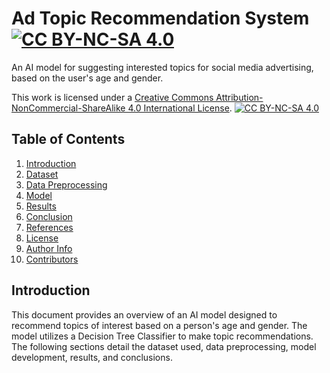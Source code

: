 # Ad Topic Recommendation System [![CC BY-NC-SA 4.0][cc-by-nc-sa-shield]][cc-by-nc-sa]
 An AI model for suggesting interested topics for social media advertising, based on the user's age and gender.

This work is licensed under a
[Creative Commons Attribution-NonCommercial-ShareAlike 4.0 International License][cc-by-nc-sa].
[![CC BY-NC-SA 4.0][cc-by-nc-sa-image]][cc-by-nc-sa]

[cc-by-nc-sa]: http://creativecommons.org/licenses/by-nc-sa/4.0/
[cc-by-nc-sa-image]: https://licensebuttons.net/l/by-nc-sa/4.0/88x31.png
[cc-by-nc-sa-shield]: https://img.shields.io/badge/License-CC%20BY--NC--SA%204.0-lightgrey.svg

## Table of Contents
1. [Introduction](#introduction)
2. [Dataset](#dataset)
3. [Data Preprocessing](#data-preprocessing)
4. [Model](#model)
5. [Results](#results)
6. [Conclusion](#conclusion)
7. [References](#references)
8. [License](#license)
9. [Author Info](#author-info)
10. [Contributors](#contributors)

## Introduction
This document provides an overview of an AI model designed to recommend topics of interest based on a 
person's age and gender. The model utilizes a Decision Tree Classifier to make topic recommendations. 
The following sections detail the dataset used, data preprocessing, model development, results, and conclusions.

